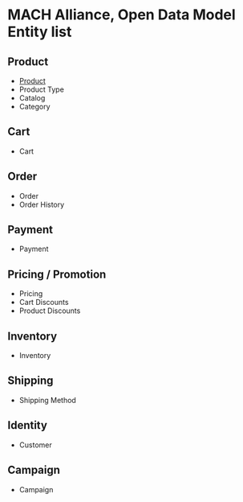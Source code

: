 # MACH Alliance, Open Data Model Entity list

## Product
- [Product](product/product.md)
- Product Type
- Catalog
- Category

## Cart
- Cart

## Order
- Order
- Order History
  
## Payment
- Payment

## Pricing / Promotion
- Pricing
- Cart Discounts
- Product Discounts

## Inventory
- Inventory

## Shipping
- Shipping Method

## Identity
- Customer

## Campaign
- Campaign
